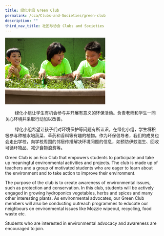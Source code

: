 ```yaml
---
title: 绿化小组 Green Club
permalink: /cca/Clubs-and-Societies/green-club
description: ""
third_nav_title: 社团与协会 Clubs and Societies
---
```

<img src="/images/Green%20Club.jpeg" 
     style="width:65%">


<p>&nbsp; &nbsp; &nbsp; &nbsp; 绿化小组让学生有机会参与并开展有意义的环保活动。负责老师和学生一同关心环境并采取行动加以改善。&nbsp;</p>
<p>&nbsp; &nbsp; &nbsp; &nbsp; 绿化小组希望让孩子们对环境保护等问题有所认识。在绿化小组，学生将积极参与种植水培蔬菜、草药和香料等有趣的植物。作为环保倡导者，我们的成员也会走出学校，向学校周围的邻居传播解决环境问题的信息，如预防伊蚊滋生、回收可循环物品、减少食物浪费等。</p>
<p>Green Club is an Eco Club that empowers students to participate and take up meaningful environmental activities and projects. The club is made up of teachers and a group of motivated students who are eager to learn about the environment and to take action to improve their environment.</p>
<p>The purpose of the club is to create awareness of environmental issues, such as protection and conservation. In this club, students will be actively engaged in growing hydroponics vegetables, herbs and spices and many other interesting plants. As environmental advocates, our Green Club members will also be conducting outreach programmes to educate our neighbours on environmental issues like Mozzie wipeout, recycling, food waste etc.</p>
<p>Students who are interested in environmental advocacy and awareness are encouraged to join.</p>